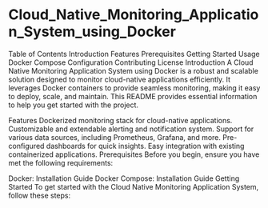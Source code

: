 # Cloud_Native_Monitoring_Application_System_using_Docker
Table of Contents
Introduction
Features
Prerequisites
Getting Started
Usage
Docker Compose Configuration
Contributing
License
Introduction
A Cloud Native Monitoring Application System using Docker is a robust and scalable solution designed to monitor cloud-native applications efficiently. It leverages Docker containers to provide seamless monitoring, making it easy to deploy, scale, and maintain. This README provides essential information to help you get started with the project.

Features
Dockerized monitoring stack for cloud-native applications.
Customizable and extendable alerting and notification system.
Support for various data sources, including Prometheus, Grafana, and more.
Pre-configured dashboards for quick insights.
Easy integration with existing containerized applications.
Prerequisites
Before you begin, ensure you have met the following requirements:

Docker: Installation Guide
Docker Compose: Installation Guide
Getting Started
To get started with the Cloud Native Monitoring Application System, follow these steps:
